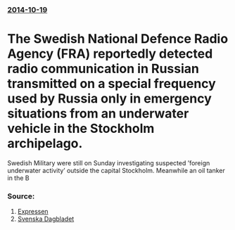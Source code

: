 ### [2014-10-19](/news/2014/10/19/index.md)

# The Swedish National Defence Radio Agency (FRA) reportedly detected radio communication in Russian transmitted on a special frequency used by Russia only in emergency situations from an underwater vehicle in the Stockholm archipelago. 

Swedish Military were still on Sunday investigating suspected ’foreign underwater activity’ outside the capital Stockholm. Meanwhile an oil tanker in the B


### Source:

1. [Expressen](http://www.expressen.se/nyheter/suspected-foreign-underwater-activity/)
2. [Svenska Dagbladet](http://www.svd.se/nyheter/inrikes/english-version-could-be-a-damaged-russian-submarine_4023511.svd)

